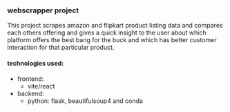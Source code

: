 ### webscrapper project
This project scrapes amazon and flipkart product listing data and compares each others offering and gives a quick insight to the user about which platform offers the best bang 
for the buck and which has better customer interaction for that particular product.

#### technologies used:
- frontend:
    - vite/react
- backend:
    - python: flask, beautifulsoup4 and conda
